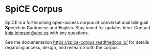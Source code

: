 # SpiCE Corpus

SpiCE is a forthcoming open-access corpus of conversational
bilingual **Sp**eech **i**n **C**antonese and **E**nglish.
Stay tuned for updates here. Contact khia.johnson@ubc.ca with any
questions.

See the documentation https://spice-corpus.readthedocs.io/ for
details regarding access, design, and research with the corpus.
